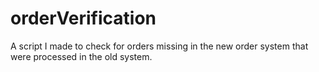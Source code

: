 orderVerification
=================

A script I made to check for orders missing in the new order system that were processed in the old system.
